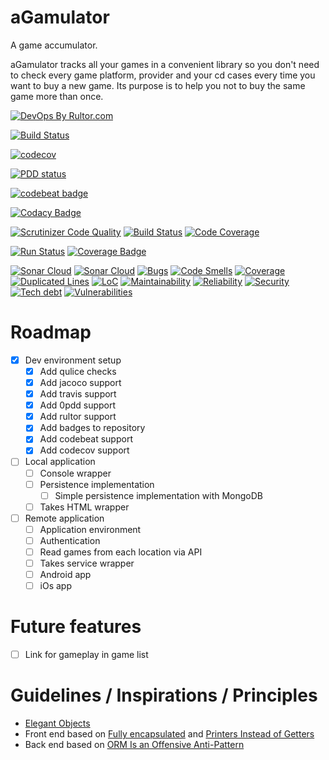 # aGamulator
A game accumulator.

aGamulator tracks all your games in a convenient library so you don't need to 
check every game platform, provider and your cd cases every time you want to 
buy a new game. Its purpose is to help you not to buy the same game more than
 once.
 
 [![DevOps By Rultor.com](http://www.rultor.com/b/paulodamaso/agamulator)](http://www.rultor.com/p/paulodamaso/agamulator)
 
 [![Build Status](https://www.travis-ci.org/paulodamaso/agamulator.svg?branch=master)](https://www.travis-ci.org/paulodamaso/agamulator)
 
 [![codecov](https://codecov.io/gh/paulodamaso/agamulator/branch/master/graph/badge.svg)](https://codecov.io/gh/paulodamaso/agamulator)

 [![PDD status](http://www.0pdd.com/svg?name=paulodamaso/agamulator)](http://www.0pdd.com/p?name=paulodamaso/agamulator)
 
 [![codebeat badge](https://codebeat.co/badges/a98668bc-0a59-41d6-b35c-129072438d89)](https://codebeat.co/projects/github-com-paulodamaso-agamulator-master)
  
 [![Codacy Badge](https://api.codacy.com/project/badge/Grade/8e38c42897d047e19f5766269a75631b)](https://www.codacy.com/app/paulodamaso/agamulator?utm_source=github.com&amp;utm_medium=referral&amp;utm_content=paulodamaso/agamulator&amp;utm_campaign=Badge_Grade)
 
 [![Scrutinizer Code Quality](https://scrutinizer-ci.com/g/paulodamaso/agamulator/badges/quality-score.png?b=master)](https://scrutinizer-ci.com/g/paulodamaso/agamulator/?branch=master) 
 [![Build Status](https://scrutinizer-ci.com/g/paulodamaso/agamulator/badges/build.png?b=master)](https://scrutinizer-ci.com/g/paulodamaso/agamulator/build-status/master)
 [![Code Coverage](https://scrutinizer-ci.com/g/paulodamaso/agamulator/badges/coverage.png?b=master)](https://scrutinizer-ci.com/g/paulodamaso/agamulator/?branch=master)
 
 [![Run Status](https://api.shippable.com/projects/5ba4fa0c8cb5b50700bc9b48/badge?branch=master)]()
 [![Coverage Badge](https://api.shippable.com/projects/5ba4fa0c8cb5b50700bc9b48/coverageBadge?branch=master)]()
 
 [![Sonar Cloud](https://sonarcloud.io/images/project_badges/sonarcloud-white.svg)]()
 [![Sonar Cloud](https://sonarcloud.io/api/project_badges/measure?project=paulodamaso_agamulator&metric=alert_status)]()
 [![Bugs](https://sonarcloud.io/api/project_badges/measure?project=paulodamaso_agamulator&metric=bugs)]()
 [![Code Smells](https://sonarcloud.io/api/project_badges/measure?project=paulodamaso_agamulator&metric=code_smells)]()
 [![Coverage](https://sonarcloud.io/api/project_badges/measure?project=paulodamaso_agamulator&metric=coverage)]()
 [![Duplicated Lines](https://sonarcloud.io/api/project_badges/measure?project=paulodamaso_agamulator&metric=duplicated_lines_density)]()
 [![LoC](https://sonarcloud.io/api/project_badges/measure?project=paulodamaso_agamulator&metric=ncloc)]()
 [![Maintainability](https://sonarcloud.io/api/project_badges/measure?project=paulodamaso_agamulator&metric=sqale_rating)]()
 [![Reliability](https://sonarcloud.io/api/project_badges/measure?project=paulodamaso_agamulator&metric=reliability_rating)]()
 [![Security](https://sonarcloud.io/api/project_badges/measure?project=paulodamaso_agamulator&metric=security_rating)]()
 [![Tech debt](https://sonarcloud.io/api/project_badges/measure?project=paulodamaso_agamulator&metric=sqale_index)]()
 [![Vulnerabilities](https://sonarcloud.io/api/project_badges/measure?project=paulodamaso_agamulator&metric=vulnerabilities)]()
 
 
 
 

 
 
# Roadmap
- [x] Dev environment setup
    - [x] Add qulice checks
    - [x] Add jacoco support
    - [x] Add travis support
    - [x] Add 0pdd support
    - [x] Add rultor support
    - [x] Add badges to repository
    - [x] Add codebeat support
    - [x] Add codecov support
- [ ] Local application
    - [ ] Console wrapper
    - [ ] Persistence implementation
        - [ ] Simple persistence implementation with MongoDB
    - [ ] Takes HTML wrapper
- [ ] Remote application
    - [ ] Application environment
    - [ ] Authentication
    - [ ] Read games from each location via API
    - [ ] Takes service wrapper
    - [ ] Android app
    - [ ] iOs app
    
# Future features
- [ ] Link for gameplay in game list

# Guidelines / Inspirations / Principles
- [Elegant Objects](https://www.elegantobjects.org/)
- Front end based on [Fully encapsulated](https://g4s8.github.io/fully-encapsulated/) and [Printers Instead of Getters
](https://www.yegor256.com/2016/04/05/printers-instead-of-getters.html) 
- Back end based on [ORM Is an Offensive Anti-Pattern](https://www.yegor256.com/2014/12/01/orm-offensive-anti-pattern.html)
